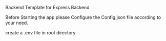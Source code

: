 Backend Template for Express Backend 

Before Starting the app please Configure the Config.json file according to your need.

create a .env file in root directory

